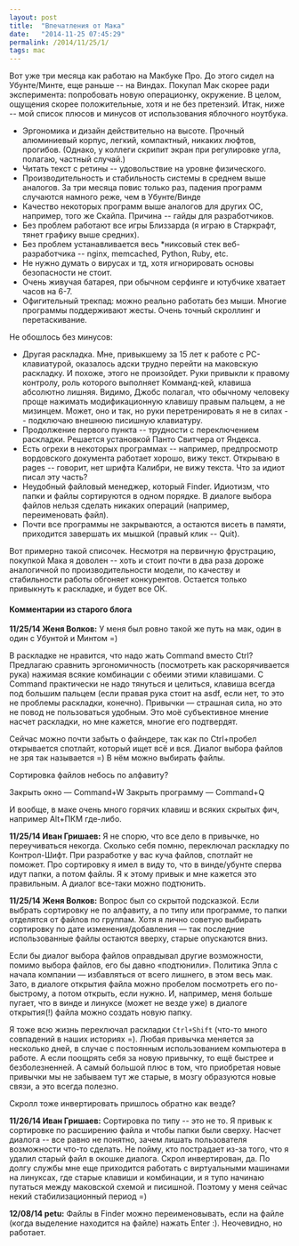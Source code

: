 ```yaml
---
layout: post
title:  "Впечатления от Мака"
date:   "2014-11-25 07:45:29"
permalink: /2014/11/25/1/
tags: mac
---
```


Вот уже три месяца как работаю на Макбуке Про. До этого сидел на
Убунте/Минте, еще раньше -- на Виндах. Покупал Мак скорее ради
эксперимента: попробовать новую операционку, окружение. В целом,
ощущения скорее положительные, хотя и не без претензий. Итак, ниже --
мой список плюсов и минусов от использования яблочного ноутбука.

- Эргономика и дизайн действительно на высоте. Прочный алюминиевый
  корпус, легкий, компактный, никаких люфтов, прогибов. (Однако, у
  коллеги скрипит экран при регулировке угла, полагаю, частный
  случай.)
- Читать текст с ретины -- удовольствие на уровне физического.
- Производительность и стабильность системы в среднем выше
  аналогов. За три месяца повис только раз, падения программ случаются
  намного реже, чем в Убунте/Винде
- Качество некоторых программ выше аналогов для других ОС, например,
  того же Скайпа. Причина -- гайды для разработчиков.
- Без проблем работают все игры Близзарда (я играю в Старкрафт, тянет
  графику выше средних).
- Без проблем устанавливается весь *никсовый стек веб-разработчика --
  nginx, memcached, Python, Ruby, etc.
- Не нужно думать о вирусах и тд, хотя игнорировать основы
  безопасности не стоит.
- Очень живучая батарея, при обычном серфинге и ютубчике хватает часов
  на 6-7.
- Офигительный трекпад: можно реально работать без мыши. Многие
  программы поддерживают жесты. Очень точный скроллинг и
  перетаскивание.

Не обошлось без минусов:

- Другая раскладка. Мне, привыкшему за 15 лет к работе с
  PC-клавиатурой, оказалось адски трудно перейти на маковскую
  раскладку. И похоже, этого не произойдет. Руки привыкли к правому
  контролу, роль которого выполняет Комманд-кей, клавиша абсолютно
  лишняя. Видимо, Джобс полагал, что обычному человеку проще нажимать
  модификационную клавишу правым пальцем, а не мизинцем. Может, оно и
  так, но руки перетренировать я не в силах -- подключаю внешнюю
  писишную клавиатуру.
- Продолжение первого пункта -- трудности с переключением
  раскладки. Решается установкой Панто Свитчера от Яндекса.
- Есть огрехи в некоторых программах -- например, предпросмотр
  вордовского документа работает хорошо, вижу текст. Открываю в pages
  -- говорит, нет шрифта Калибри, не вижу текста. Что за идиот писал
  эту часть?
- Неудобный файловый менеджер, который Finder. Идиотизм, что папки и
  файлы сортируются в одном порядке. В диалоге выбора файлов нельзя
  сделать никаких операций (например, переименовать файл).
- Почти все программы не закрываются, а остаются висеть в памяти,
  приходится завершать их мышкой (правый клик -- Quit).

Вот примерно такой списочек. Несмотря на первичную фрустрацию,
покупкой Мака я доволен -- хоть и стоит почти в два раза дороже
аналогичной по производительности модели, по качеству и стабильности
работы обгоняет конкурентов. Остается только привыкнуть к раскладке, и
будет все ОК.



#### Комментарии из старого блога


**11/25/14 Женя Волков:** У меня был ровно такой же путь на мак, один
  в один с Убунтой и Минтом =)

В раскладке не нравится, что надо жать Command вместо Ctrl?  Предлагаю
сравнить эргономичность (посмотреть как раскорячивается рука) нажимая
всякие комбинации с обеими этими клавишами. С Command практически не
надо тянуться и целиться, клавиша всегда под большим пальцем (если
правая рука стоит на asdf, если нет, то это не проблемы раскладки,
конечно). Привычки — страшная сила, но это не повод не пользоваться
удобным. Это моё субъективное мнение насчет раскладки, но мне кажется,
многие его подтвердят.

Сейчас можно почти забыть о файндере, так как по Ctrl+пробел
открывается спотлайт, который ищет всё и вся. Диалог выбора файлов не
зря так называется =) В нём можно выбирать файлы.

Сортировка файлов небось по алфавиту?

Закрыть окно — Command+W Закрыть программу — Command+Q

И вообще, в маке очень много горячих клавиш и всяких скрытых фич,
например Alt+ПКМ где-либо.


**11/25/14 Иван Гришаев:** Я не спорю, что все дело в привычке, но
  переучиваться некогда. Сколько себя помню, переключал раскладку по
  Контрол-Шифт. При разработке у вас куча файлов, спотлайт не
  поможет. Про сортировку я имел в виду то, что в винде/убунте сперва
  идут папки, а потом файлы. Я к этому привык и мне кажется это
  правильным. А диалог все-таки можно подтюнить.


**11/25/14 Женя Волков:** Вопрос был со скрытой подсказкой. Если
  выбрать сортировку не по алфавиту, а по типу или программе, то папки
  отделятся от файлов по группам. Хотя я лично советую выбирать
  сортировку по дате изменения/добавления — так последние
  использованные файлы остаются вверху, старые опускаются вниз.

Если бы диалог выбора файлов оправдывал другие возможности, помимо
выбора файлов, его бы давно «подтюнили». Политика Эпла с начала
компании — избавляться от всего лишнего, в этом весь мак. Зато, в
диалоге открытия файла можно пробелом посмотреть его по-быстрому, а
потом открыть, если нужно. И, например, меня больше пугает, что в
винде и линуксе (может не везде уже) в диалоге открытия(!) файла можно
создать новую папку.

Я тоже всю жизнь переключал раскладки `Ctrl+Shift` (что-то много
совпадений в наших историях =). Любая привычка меняется за несколько
дней, в случае с постоянным использованием компьютера в работе. А если
поощрять себя за новую привычку, то ещё быстрее и безболезненней. А
самый большой плюс в том, что приобретая новые привычки мы не забываем
тут же старые, в мозгу образуются новые связи, а это всегда полезно.

Скролл тоже инвертировать пришлось обратно как везде?


**11/26/14 Иван Гришаев:** Сортировка по типу -- это не то. Я привык к
сортировке по расширению файла и чтобы папки были сверху. Насчет
диалога -- все равно не понятно, зачем лишать пользователя возможности
что-то сделать. Не пойму, кто пострадает из-за того, что я удалил
старый файл в окошке диалога.  Скрол инвертирован, да. По долгу службы
мне еще приходится работать с виртуальными машинами на линуксах, где
старые клавиши и комбинации, и я тупо начинаю путаться между маковской
схемой и писишной. Поэтому у меня сейчас некий стабилизационный период
=)


**12/08/14 petu:** Файлы в Finder можно переименовывать, если на файле
  (когда выделение находится на файле) нажать Enter :). Неочевидно, но
  работает.
